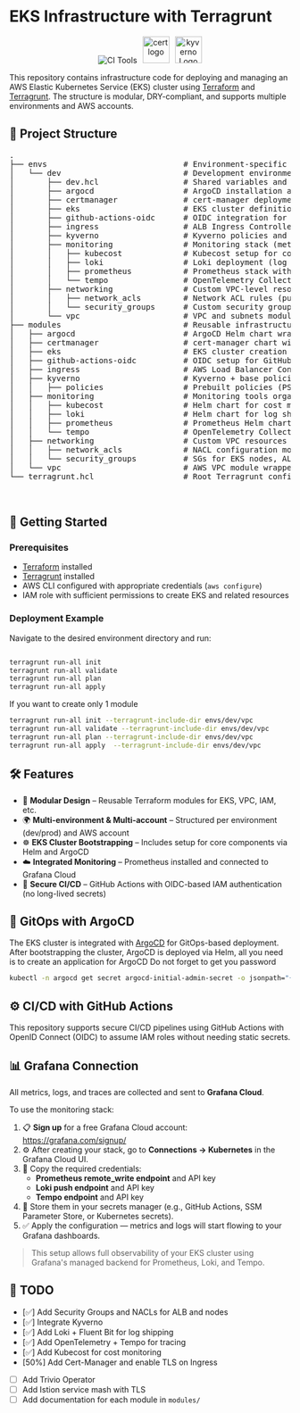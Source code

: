 # EKS Infrastructure with Terragrunt
<p align="center">
  <img src="https://skillicons.dev/icons?i=aws,terraform,kubernetes,prometheus,grafana&perline=5" alt="CI Tools" />
  <img src="https://raw.githubusercontent.com/cert-manager/cert-manager/d53c0b9270f8cd90d908460d69502694e1838f5f/logo/logo-small.png" alt="cert logo" height="48" style="margin-left: 6px;" />
  <img src="https://kyverno.io/blog/2022/10/24/kyverno-1.8-released/kyverno.png" alt="kyverno Logo" height="48" style="margin-left: 6px;" />
</p>

This repository contains infrastructure code for deploying and managing an AWS Elastic Kubernetes Service (EKS) cluster using [Terraform](https://www.terraform.io/) and [Terragrunt](https://terragrunt.gruntwork.io/). The structure is modular, DRY-compliant, and supports multiple environments and AWS accounts.

## 📁 Project Structure


<pre>
.
├── envs                             # Environment-specific configurations (e.g. dev, staging, prod)
│   └── dev                          # Development environment
│       ├── dev.hcl                  # Shared variables and inputs for the dev environment
│       ├── argocd                   # ArgoCD installation and setup
│       ├── certmanager              # cert-manager deployment and DNS/ACME issuer configuration
│       ├── eks                      # EKS cluster definition and configuration
│       ├── github-actions-oidc      # OIDC integration for GitHub Actions (IAM roles for CI/CD)
│       ├── ingress                  # ALB Ingress Controller and Ingress resources
│       ├── kyverno                  # Kyverno policies and admission controller
│       ├── monitoring               # Monitoring stack (metrics, logs, tracing, cost)
│       │   ├── kubecost             # Kubecost setup for cost monitoring and allocation
│       │   ├── loki                 # Loki deployment (log collection pipeline)
│       │   ├── prometheus           # Prometheus stack with remote write to Grafana Cloud
│       │   └── tempo                # OpenTelemetry Collector for tracing to Grafana Tempo
│       ├── networking               # Custom VPC-level resources
│       │   ├── network_acls         # Network ACL rules (public/private)
│       │   └── security_groups      # Custom security groups for ALB, EKS nodes, etc.
│       └── vpc                      # VPC and subnets module (core networking)
├── modules                          # Reusable infrastructure modules
│   ├── argocd                       # ArgoCD Helm chart wrapper
│   ├── certmanager                  # cert-manager chart with IAM roles
│   ├── eks                          # EKS cluster creation via terraform-aws-eks
│   ├── github-actions-oidc          # OIDC setup for GitHub Actions CI/CD
│   ├── ingress                      # AWS Load Balancer Controller Helm chart
│   ├── kyverno                      # Kyverno + base policies
│   │   ├── policies                 # Prebuilt policies (PSS, CIS, Cosign, Trivy)
│   ├── monitoring                   # Monitoring tools organized by function
│   │   ├── kubecost                 # Helm chart for cost monitoring
│   │   ├── loki                     # Helm chart for log shipping to Grafana
│   │   ├── prometheus               # Prometheus Helm chart and remote write config
│   │   └── tempo                    # OpenTelemetry Collector and trace exporter
│   ├── networking                   # Custom VPC resources
│   │   ├── network_acls             # NACL configuration module
│   │   └── security_groups          # SGs for EKS nodes, ALB, etc.
│   └── vpc                          # AWS VPC module wrapper (terraform-aws-modules/vpc/aws)
└── terragrunt.hcl                   # Root Terragrunt configuration (provider config, remote state)


</pre>

## 🚀 Getting Started

### Prerequisites

- [Terraform](https://developer.hashicorp.com/terraform/downloads) installed
- [Terragrunt](https://terragrunt.gruntwork.io/docs/getting-started/install/) installed
- AWS CLI configured with appropriate credentials (`aws configure`)
- IAM role with sufficient permissions to create EKS and related resources


### Deployment Example

Navigate to the desired environment directory and run:

```bash

terragrunt run-all init
terragrunt run-all validate
terragrunt run-all plan
terragrunt run-all apply 

```

If you want to create only 1 module

```bash
terragrunt run-all init --terragrunt-include-dir envs/dev/vpc
terragrunt run-all validate --terragrunt-include-dir envs/dev/vpc
terragrunt run-all plan --terragrunt-include-dir envs/dev/vpc
terragrunt run-all apply  --terragrunt-include-dir envs/dev/vpc
```

## 🛠 Features

- 🔁 **Modular Design** – Reusable Terraform modules for EKS, VPC, IAM, etc.
- 🌍 **Multi-environment & Multi-account** – Structured per environment (dev/prod) and AWS account
- ☸️ **EKS Cluster Bootstrapping** – Includes setup for core components via Helm and ArgoCD
- ☁️ **Integrated Monitoring** – Prometheus installed and connected to Grafana Cloud
- 🔐 **Secure CI/CD** – GitHub Actions with OIDC-based IAM authentication (no long-lived secrets)


## 🔄 GitOps with ArgoCD

The EKS cluster is integrated with [ArgoCD](https://argo-cd.readthedocs.io/) for GitOps-based deployment. After bootstrapping the cluster, ArgoCD is deployed via Helm, all you need is to create an application for ArgoCD
Do not forget to get you password
```bash
kubectl -n argocd get secret argocd-initial-admin-secret -o jsonpath="{.data.password}" | base64 -
```

## ⚙️ CI/CD with GitHub Actions

This repository supports secure CI/CD pipelines using GitHub Actions with OpenID Connect (OIDC) to assume IAM roles without needing static secrets.


## 📊 Grafana Connection

All metrics, logs, and traces are collected and sent to **Grafana Cloud**.

To use the monitoring stack:

1. 📋 **Sign up** for a free Grafana Cloud account: https://grafana.com/signup/
2. ⚙️ After creating your stack, go to **Connections → Kubernetes** in the Grafana Cloud UI.
3. 🔑 Copy the required credentials:
   - **Prometheus remote_write endpoint** and API key
   - **Loki push endpoint** and API key
   - **Tempo endpoint** and API key
4. 🔐 Store them in your secrets manager (e.g., GitHub Actions, SSM Parameter Store, or Kubernetes secrets).
5. ✅ Apply the configuration — metrics and logs will start flowing to your Grafana dashboards.

> This setup allows full observability of your EKS cluster using Grafana's managed backend for Prometheus, Loki, and Tempo.


## 📌 TODO

- [✅] Add Security Groups and NACLs for ALB and nodes
- [✅] Integrate Kyverno
- [✅] Add Loki + Fluent Bit for log shipping
- [✅] Add OpenTelemetry + Tempo for tracing
- [✅] Add Kubecost for cost monitoring
- [50%] Add Cert-Manager and enable TLS on Ingress
- [ ] Add Trivio Operator
- [ ] Add Istion service mash with TLS
- [ ] Add documentation for each module in `modules/`
